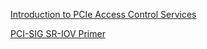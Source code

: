 [Introduction to PCIe Access Control Services](https://liujunming.top/2019/11/24/Introduction-to-PCIe-Access-Control-Services/)

[PCI-SIG SR-IOV Primer](https://www.intel.com/content/www/us/en/pci-express/pci-sig-sr-iov-primer-sr-iov-technology-paper.html)



